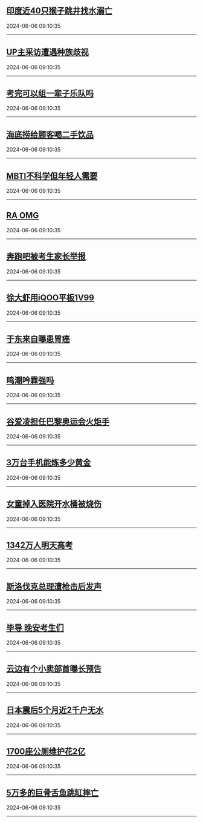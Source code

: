 ## [印度近40只猴子跳井找水溺亡](https://search.bilibili.com/all?vt=36849326&keyword=%E5%8D%B0%E5%BA%A6%E8%BF%9140%E5%8F%AA%E7%8C%B4%E5%AD%90%E8%B7%B3%E4%BA%95%E6%89%BE%E6%B0%B4%E6%BA%BA%E4%BA%A1&order=click)

2024-06-06 09:10:35

---
## [UP主采访遭遇种族歧视](https://search.bilibili.com/all?vt=36849326&keyword=UP%E4%B8%BB%E9%87%87%E8%AE%BF%E9%81%AD%E9%81%87%E7%A7%8D%E6%97%8F%E6%AD%A7%E8%A7%86&order=click)

2024-06-06 09:10:35

---
## [考完可以组一辈子乐队吗](https://search.bilibili.com/all?vt=36849326&keyword=%E8%80%83%E5%AE%8C%E5%8F%AF%E4%BB%A5%E7%BB%84%E4%B8%80%E8%BE%88%E5%AD%90%E4%B9%90%E9%98%9F%E5%90%97&order=click)

2024-06-06 09:10:35

---
## [海底捞给顾客喝二手饮品](https://search.bilibili.com/all?vt=36849326&keyword=%E6%B5%B7%E5%BA%95%E6%8D%9E%E7%BB%99%E9%A1%BE%E5%AE%A2%E5%96%9D%E4%BA%8C%E6%89%8B%E9%A5%AE%E5%93%81&order=click)

2024-06-06 09:10:35

---
## [MBTI不科学但年轻人需要](https://search.bilibili.com/all?vt=36849326&keyword=MBTI%E4%B8%8D%E7%A7%91%E5%AD%A6%E4%BD%86%E5%B9%B4%E8%BD%BB%E4%BA%BA%E9%9C%80%E8%A6%81&order=click)

2024-06-06 09:10:35

---
## [RA OMG](https://search.bilibili.com/all?vt=36849326&keyword=RA+OMG&order=click)

2024-06-06 09:10:35

---
## [奔跑吧被考生家长举报](https://search.bilibili.com/all?vt=36849326&keyword=%E5%A5%94%E8%B7%91%E5%90%A7%E8%A2%AB%E8%80%83%E7%94%9F%E5%AE%B6%E9%95%BF%E4%B8%BE%E6%8A%A5&order=click)

2024-06-06 09:10:35

---
## [徐大虾用iQOO平板1V99](https://search.bilibili.com/all?vt=36849326&keyword=%E5%BE%90%E5%A4%A7%E8%99%BE%E7%94%A8iQOO%E5%B9%B3%E6%9D%BF1V99&order=click)

2024-06-06 09:10:35

---
## [于东来自曝患胃癌](https://search.bilibili.com/all?vt=36849326&keyword=%E4%BA%8E%E4%B8%9C%E6%9D%A5%E8%87%AA%E6%9B%9D%E6%82%A3%E8%83%83%E7%99%8C&order=click)

2024-06-06 09:10:35

---
## [鸣潮吟霖强吗](https://search.bilibili.com/all?vt=36849326&keyword=%E9%B8%A3%E6%BD%AE%E5%90%9F%E9%9C%96%E5%BC%BA%E5%90%97&order=click)

2024-06-06 09:10:35

---
## [谷爱凌担任巴黎奥运会火炬手](https://search.bilibili.com/all?vt=36849326&keyword=%E8%B0%B7%E7%88%B1%E5%87%8C%E6%8B%85%E4%BB%BB%E5%B7%B4%E9%BB%8E%E5%A5%A5%E8%BF%90%E4%BC%9A%E7%81%AB%E7%82%AC%E6%89%8B&order=click)

2024-06-06 09:10:35

---
## [3万台手机能炼多少黄金](https://search.bilibili.com/all?vt=36849326&keyword=3%E4%B8%87%E5%8F%B0%E6%89%8B%E6%9C%BA%E8%83%BD%E7%82%BC%E5%A4%9A%E5%B0%91%E9%BB%84%E9%87%91&order=click)

2024-06-06 09:10:35

---
## [女童掉入医院开水桶被烧伤](https://search.bilibili.com/all?vt=36849326&keyword=%E5%A5%B3%E7%AB%A5%E6%8E%89%E5%85%A5%E5%8C%BB%E9%99%A2%E5%BC%80%E6%B0%B4%E6%A1%B6%E8%A2%AB%E7%83%A7%E4%BC%A4&order=click)

2024-06-06 09:10:35

---
## [1342万人明天高考](https://search.bilibili.com/all?vt=36849326&keyword=1342%E4%B8%87%E4%BA%BA%E6%98%8E%E5%A4%A9%E9%AB%98%E8%80%83&order=click)

2024-06-06 09:10:35

---
## [斯洛伐克总理遭枪击后发声](https://search.bilibili.com/all?vt=36849326&keyword=%E6%96%AF%E6%B4%9B%E4%BC%90%E5%85%8B%E6%80%BB%E7%90%86%E9%81%AD%E6%9E%AA%E5%87%BB%E5%90%8E%E5%8F%91%E5%A3%B0&order=click)

2024-06-06 09:10:35

---
## [毕导 晚安考生们](https://search.bilibili.com/all?vt=36849326&keyword=%E6%AF%95%E5%AF%BC+%E6%99%9A%E5%AE%89%E8%80%83%E7%94%9F%E4%BB%AC&order=click)

2024-06-06 09:10:35

---
## [云边有个小卖部首曝长预告](https://search.bilibili.com/all?vt=36849326&keyword=%E4%BA%91%E8%BE%B9%E6%9C%89%E4%B8%AA%E5%B0%8F%E5%8D%96%E9%83%A8%E9%A6%96%E6%9B%9D%E9%95%BF%E9%A2%84%E5%91%8A&order=click)

2024-06-06 09:10:35

---
## [日本震后5个月近2千户无水](https://search.bilibili.com/all?vt=36849326&keyword=%E6%97%A5%E6%9C%AC%E9%9C%87%E5%90%8E5%E4%B8%AA%E6%9C%88%E8%BF%912%E5%8D%83%E6%88%B7%E6%97%A0%E6%B0%B4&order=click)

2024-06-06 09:10:35

---
## [1700座公厕维护花2亿](https://search.bilibili.com/all?vt=36849326&keyword=1700%E5%BA%A7%E5%85%AC%E5%8E%95%E7%BB%B4%E6%8A%A4%E8%8A%B12%E4%BA%BF&order=click)

2024-06-06 09:10:35

---
## [5万多的巨骨舌鱼跳缸摔亡](https://search.bilibili.com/all?vt=36849326&keyword=5%E4%B8%87%E5%A4%9A%E7%9A%84%E5%B7%A8%E9%AA%A8%E8%88%8C%E9%B1%BC%E8%B7%B3%E7%BC%B8%E6%91%94%E4%BA%A1&order=click)

2024-06-06 09:10:35

---
